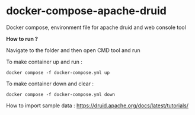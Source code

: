 # docker-compose-apache-druid
Docker compose, environment file for apache druid and web console tool

**How to run ?**

Navigate to the folder and then open CMD tool and run

To make container up and run :
```
docker compose -f docker-compose.yml up
```

To make container down and clear :
```
docker compose -f docker-compose.yml down
```

How to import sample data :
https://druid.apache.org/docs/latest/tutorials/
